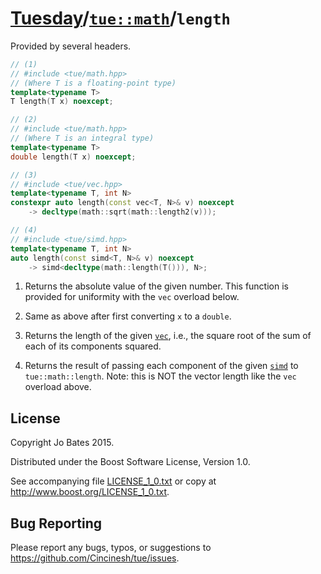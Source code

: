 [Tuesday](../../../README.md)/[`tue::math`](../../namespaces/tue/math.md)/`length`
==================================================================================
Provided by several headers.

```c++
// (1)
// #include <tue/math.hpp>
// (Where T is a floating-point type)
template<typename T>
T length(T x) noexcept;

// (2)
// #include <tue/math.hpp>
// (Where T is an integral type)
template<typename T>
double length(T x) noexcept;

// (3)
// #include <tue/vec.hpp>
template<typename T, int N>
constexpr auto length(const vec<T, N>& v) noexcept
    -> decltype(math::sqrt(math::length2(v)));

// (4)
// #include <tue/simd.hpp>
template<typename T, int N>
auto length(const simd<T, N>& v) noexcept
    -> simd<decltype(math::length(T())), N>;
```

1. Returns the absolute value of the given number. This function is provided for
   uniformity with the `vec` overload below.

2. Same as above after first converting `x` to a `double`.

2. Returns the length of the given [`vec`](../../headers/vec.md), i.e., the
   square root of the sum of each of its components squared.

3. Returns the result of passing each component of the given
   [`simd`](../../headers/simd.md) to `tue::math::length`. Note: this is NOT the
   vector length like the `vec` overload above.

License
-------
Copyright Jo Bates 2015.

Distributed under the Boost Software License, Version 1.0.

See accompanying file [LICENSE_1_0.txt](../../../LICENSE_1_0.txt) or copy at
http://www.boost.org/LICENSE_1_0.txt.

Bug Reporting
-------------
Please report any bugs, typos, or suggestions to
https://github.com/Cincinesh/tue/issues.

